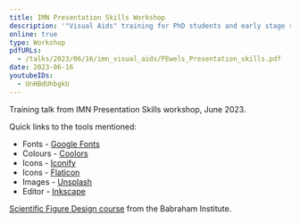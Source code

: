 ```yaml
---
title: IMN Presentation Skills Workshop
description: '"Visual Aids" training for PhD students and early stage researchers'
online: true
type: Workshop
pdfURLs:
  - /talks/2023/06/16/imn_visual_aids/PEwels_Presentation_skills.pdf
date: 2023-06-16
youtubeIDs:
  - UnHBdUhbgkU
---
```


Training talk from IMN Presentation Skills workshop, June 2023.

Quick links to the tools mentioned:

- Fonts - [Google Fonts](https://fonts.google.com)
- Colours - [Coolors](https://coolors.co)
- Icons - [Iconify](https://iconify.design)
- Icons - [Flaticon](https://www.flaticon.com)
- Images - [Unsplash](https://unsplash.com)
- Editor - [Inkscape](https://inkscape.org)

[Scientific Figure Design course](https://www.bioinformatics.babraham.ac.uk/training.html#figuredesign) from the Babraham Institute.
